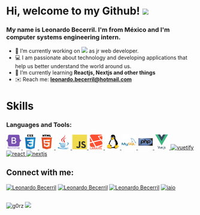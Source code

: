 # Hi, welcome to my Github! <img width="250px" src="https://user-images.githubusercontent.com/63682340/123534465-f6699680-d6e2-11eb-8904-da7a2ec2c69c.gif">

### My name is Leonardo Becerril. I'm from México and I'm computer systems engineering intern.

- 👷 I’m currently working on <a href="https://daduva.mx/"> <img width="90px" src="https://user-images.githubusercontent.com/63682340/170167594-13b2ca84-cc06-40af-9c46-bad7bcda47de.svg"></a> as jr web developer.
- 💻 I am passionate about technology and developing applications that help us better understand the world around us.
- 🌱 I’m currently learning **Reactjs, Nextjs and other things**
- ✉️ Reach me: **leonardo.becerril@hotmail.com**

# Skills

<h3 align="left">Languages and Tools:</h3>
<p align="left"> <a href="https://getbootstrap.com" target="_blank"> <img src="https://raw.githubusercontent.com/devicons/devicon/master/icons/bootstrap/bootstrap-plain-wordmark.svg" alt="bootstrap" width="40" height="40"/> </a> <a href="https://www.w3schools.com/css/" target="_blank"> <img src="https://raw.githubusercontent.com/devicons/devicon/master/icons/css3/css3-original-wordmark.svg" alt="css3" width="40" height="40"/> </a> <a href="https://www.w3.org/html/" target="_blank"> <img src="https://raw.githubusercontent.com/devicons/devicon/master/icons/html5/html5-original-wordmark.svg" alt="html5" width="40" height="40"/> </a> <a href="https://www.java.com" target="_blank"> <img src="https://raw.githubusercontent.com/devicons/devicon/master/icons/java/java-original.svg" alt="java" width="40" height="40"/> </a> <a href="https://developer.mozilla.org/en-US/docs/Web/JavaScript" target="_blank"> <img src="https://raw.githubusercontent.com/devicons/devicon/master/icons/javascript/javascript-original.svg" alt="javascript" width="40" height="40"/> </a> <a href="https://laravel.com/" target="_blank"> <img src="https://raw.githubusercontent.com/devicons/devicon/master/icons/laravel/laravel-plain-wordmark.svg" alt="laravel" width="40" height="40"/> </a> <a href="https://www.linux.org/" target="_blank"> <img src="https://raw.githubusercontent.com/devicons/devicon/master/icons/linux/linux-original.svg" alt="linux" width="40" height="40"/> </a> <a href="https://www.mysql.com/" target="_blank"> <img src="https://raw.githubusercontent.com/devicons/devicon/master/icons/mysql/mysql-original-wordmark.svg" alt="mysql" width="40" height="40"/> </a> <a href="https://www.php.net" target="_blank"> <img src="https://raw.githubusercontent.com/devicons/devicon/master/icons/php/php-original.svg" alt="php" width="40" height="40"/> </a> <a href="https://vuejs.org/" target="_blank"> <img src="https://raw.githubusercontent.com/devicons/devicon/master/icons/vuejs/vuejs-original-wordmark.svg" alt="vuejs" width="40" height="40"/> </a> <a href="https://vuetifyjs.com/en/" target="_blank"> <img src="https://bestofjs.org/logos/vuetify.svg" alt="vuetify" width="40" height="40"/> </a> <a href="https://es.reactjs.org/" target="_blank"> <img src="https://bestofjs.org/logos/react.svg" alt="react" width="40" height="40"/> </a> <a href="https://nextjs.org/" target="_blank"> <img src="https://bestofjs.org/logos/nextjs.svg" alt="nextjs" width="40" height="40"/> </a></p>

## Connect with me:
<p><a href="https://twitter.com/xdeathzero" target="blank"><img align="center" src="https://raw.githubusercontent.com/rahuldkjain/github-profile-readme-generator/master/src/images/icons/Social/twitter.svg" alt="Leonardo Becerril" height="30" width="40" /></a>
<a href="https://linkedin.com/in/typenull" target="blank"><img align="center" src="https://raw.githubusercontent.com/rahuldkjain/github-profile-readme-generator/master/src/images/icons/Social/linked-in-alt.svg" alt="Leonardo Becerril" height="30" width="40" /></a>
<a href="https://fb.com/TypelNull" target="blank"><img align="center" src="https://raw.githubusercontent.com/rahuldkjain/github-profile-readme-generator/master/src/images/icons/Social/facebook.svg" alt="Leonardo Becerril" height="30" width="40" /></a>
<a href="https://instagram.com/mr_squanchy" target="blank"><img align="center" src="https://raw.githubusercontent.com/rahuldkjain/github-profile-readme-generator/master/src/images/icons/Social/instagram.svg" alt="iaio" height="30" width="40" /></a></p>

##
<p align="left"><img src="https://komarev.com/ghpvc/?username=g0rz&label=Profile%20views&color=0e75b6&style=flat" alt="g0rz" /> 
<img width="75px" src="https://user-images.githubusercontent.com/63682340/123536237-c45e3180-d6ee-11eb-97ca-6f2c182ee0db.gif"></p>
